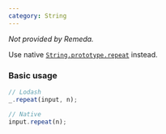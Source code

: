 ```yaml
---
category: String
---
```


_Not provided by Remeda._

Use native [`String.prototype.repeat`](https://developer.mozilla.org/en-US/docs/Web/JavaScript/Reference/Global_Objects/String/repeat)
instead.

### Basic usage

```ts
// Lodash
_.repeat(input, n);

// Native
input.repeat(n);
```
